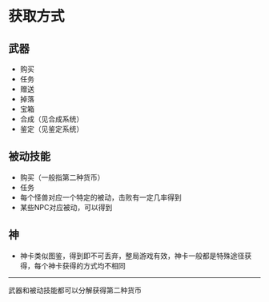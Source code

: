 # 获取方式

## 武器

- 购买
- 任务
- 赠送
- 掉落
- 宝箱
- 合成（见合成系统）
- 鉴定（见鉴定系统）

## 被动技能

- 购买（一般指第二种货币）
- 任务
- 每个怪兽对应一个特定的被动，击败有一定几率得到
- 某些NPC对应被动，可以得到

## 神

- 神卡类似图鉴，得到即不可丢弃，整局游戏有效，神卡一般都是特殊途径获得，每个神卡获得的方式均不相同

---

武器和被动技能都可以分解获得第二种货币
